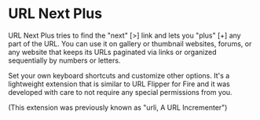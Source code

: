# URL Next Plus

URL Next Plus tries to find the "next" [>] link and lets you "plus" [+] any part of the URL. You can use it on gallery or thumbnail websites, forums, or any website that keeps its URLs paginated via links or organized sequentially by numbers or letters.

Set your own keyboard shortcuts and customize other options. It's a lightweight extension that is similar to URL Flipper for Fire and it was developed with care to not require any special permissions from you.

(This extension was previously known as "urli, A URL Incrementer")